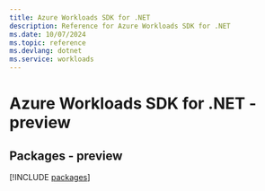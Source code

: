 ```yaml
---
title: Azure Workloads SDK for .NET
description: Reference for Azure Workloads SDK for .NET
ms.date: 10/07/2024
ms.topic: reference
ms.devlang: dotnet
ms.service: workloads
---
```

# Azure Workloads SDK for .NET - preview
## Packages - preview
[!INCLUDE [packages](workloads-index.md)]